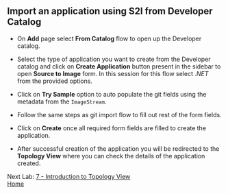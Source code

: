 ## Import an application using S2I from Developer Catalog

- On **Add** page select **From Catalog** flow to open up the Developer catalog.
- Select the type of application you want to create from the Developer catalog and click on **Create Application** button present in the sidebar to open **Source to Image** form. In this session for this flow select *.NET* from the provided options.
- Click on **Try Sample** option to auto populate the git fields using the metadata from the `ImageStream`.
- Follow the same steps as git import flow to fill out rest of the form fields.

- Click on **Create** once all required form fields are filled to create the application.
- After successful creation of the application you will be redirected to the **Topology View** where you can check the details of the application created.


Next Lab: [7 - Introduction to Topology View](./topology.md)<br>
[Home](./README.md)
